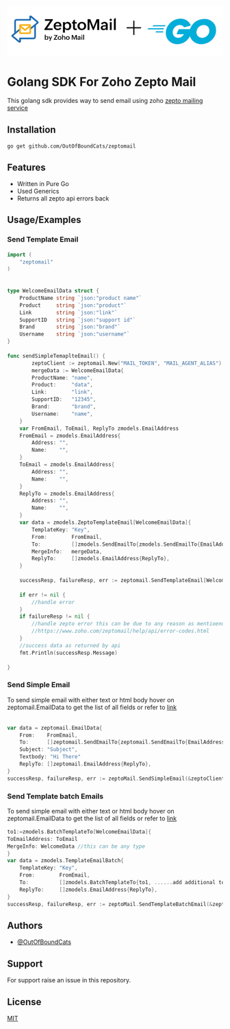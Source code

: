 ![Logo](data/zeptomail-go-logo.png)
# Golang SDK For Zoho Zepto Mail

This golang sdk provides way to send email using zoho [zepto mailing service](https://www.zoho.com/zeptomail/)

## Installation
```
go get github.com/OutOfBoundCats/zeptomail
```

## Features

- Written in Pure Go
- Used Generics
- Returns all zepto api errors back


## Usage/Examples

### Send Template Email
```go
import (
    "zeptomail"
)


type WelcomeEmailData struct {
    ProductName string `json:"product name"`
    Product     string `json:"product"`
    Link        string `json:"link"`
    SupportID   string `json:"support id"`
    Brand       string `json:"brand"`
    Username    string `json:"username"`
}

func sendSimpleTemaplteEmail() {
        zeptoClient := zeptomail.New("MAIL_TOKEN", "MAIL_AGENT_ALIAS")
        mergeData := WelcomeEmailData{
        ProductName: "name",
        Product:     "data",
        Link:        "link",
        SupportID:   "12345",
        Brand:       "brand",
        Username:    "name",
    }
    var FromEmail, ToEmail, ReplyTo zmodels.EmailAddress
    FromEmail = zmodels.EmailAddress{
        Address: "",
        Name:    "",
    }
    ToEmail = zmodels.EmailAddress{
        Address: "",
        Name:    "",
    }
    ReplyTo = zmodels.EmailAddress{
        Address: "",
        Name:    "",
    }
    var data = zmodels.ZeptoTemplateEmail[WelcomeEmailData]{
        TemplateKey: "Key",
        From:        FromEmail,
        To:          []zmodels.SendEmailTo{zmodels.SendEmailTo{EmailAddress: ToEmail}},
        MergeInfo:   mergeData,
        ReplyTo:     []zmodels.EmailAddress{ReplyTo},
    }
    
    successResp, failureResp, err := zeptomail.SendTemplateEmail[WelcomeEmailData](&zeptoClient, data)
    
    if err != nil {
        //handle error
    }
    if failureResp != nil {
        //handle zepto error this can be due to any reason as mentioend in belwo link
        //https://www.zoho.com/zeptomail/help/api/error-codes.html
    }
    //success data as returned by api
    fmt.Println(successResp.Message)

}

```

### Send Simple Email
To send simple email with either text or html body hover on zeptomail.EmailData to get the list of all fields or refer to [link](https://www.zoho.com/zeptomail/help/api/email-templates.html)
```go
 
var data = zeptomail.EmailData{
	From:    FromEmail,
	To:      []zeptomail.SendEmailTo{zeptomail.SendEmailTo{EmailAddress: ToEmail}},
	Subject: "Subject",
    Textbody: "Hi There"
	ReplyTo: []zeptomail.EmailAddress{ReplyTo},
}
successResp, failureResp, err := zeptoMail.SendSimpleEmail(&zeptoClient, data)			

```

### Send Template batch Emails
To send simple email with either text or html body hover on zeptomail.EmailData to get the list of all fields or refer to [link](https://www.zoho.com/zeptomail/help/api/batch-email-templates.html)
```go
to1:=zmodels.BatchTemplateTo[WelcomeEmailData]{
ToEmailAddress: ToEmail
MergeInfo: WelcomeData //this can be any type
} 
var data = zmodels.TemplateEmailBatch{
    TemplateKey: "Key",
    From:        FromEmail,
    To:          []zmodels.BatchTemplateTo{to1, ......add additional to emails with different merge data},
    ReplyTo:     []zmodels.EmailAddress{ReplyTo},
}
successResp, failureResp, err := zeptoMail.SendTemplateBatchEmail(&zeptoClient, data)			

```

## Authors

- [@OutOfBoundCats](https://github.com/OutOfBoundCats)

## Support

For support raise an issue in this repository.

## License

[MIT](https://choosealicense.com/licenses/mit/)

